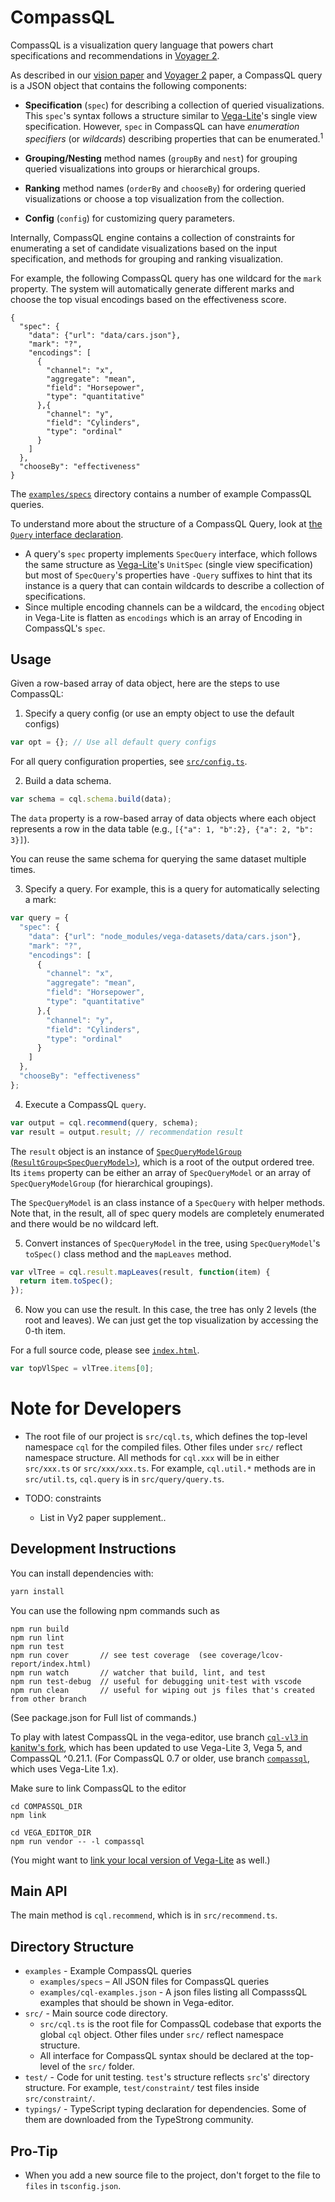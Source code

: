# CompassQL

CompassQL is a visualization query language that powers chart specifications and recommendations in [Voyager 2](https://github.com/vega/voyager2).

As described in our [vision paper](https://idl.cs.washington.edu/papers/compassql) and [Voyager 2](https://idl.cs.washington.edu/papers/voyager2) paper, a CompassQL query is a JSON object that contains the following components:

- **Specification** (`spec`) for describing a collection of queried visualizations. This `spec`'s syntax follows a structure similar to [Vega-Lite](https://vega.github.io/vega-lite)'s single view specification.  However, `spec` in CompassQL can have *enumeration specifiers* (or *wildcards*) describing properties that can be enumerated.<sup>1</sup>

- **Grouping/Nesting** method names (`groupBy` and `nest`) for grouping queried visualizations into groups or hierarchical groups.

- **Ranking** method names (`orderBy` and `chooseBy`) for ordering queried visualizations or choose a top visualization from the collection.

- **Config** (`config`) for customizing query parameters.

Internally, CompassQL engine contains a collection of constraints for enumerating a set of candidate visualizations based on the input specification, and methods for grouping and ranking visualization.

For example, the following CompassQL query has one wildcard for the `mark` property.  The system will automatically generate different marks and choose the top visual encodings based on the effectiveness score.

```
{
  "spec": {
    "data": {"url": "data/cars.json"},
    "mark": "?",
    "encodings": [
      {
        "channel": "x",
        "aggregate": "mean",
        "field": "Horsepower",
        "type": "quantitative"
      },{
        "channel": "y",
        "field": "Cylinders",
        "type": "ordinal"
      }
    ]
  },
  "chooseBy": "effectiveness"
}
```

The [`examples/specs`](https://github.com/vega/compassql/tree/master/examples/specs) directory contains a number of example CompassQL queries.

To understand more about the structure of a CompassQL Query, look at [the `Query` interface declaration](https://github.com/vega/compassql/blob/master/src/query/query.ts).
- A query's `spec` property implements `SpecQuery` interface, which follows the same structure as [Vega-Lite](https://github.com/vega/vega-lite)'s `UnitSpec` (single view specification) but most of `SpecQuery`'s properties have `-Query` suffixes to hint that its instance is a query that can contain wildcards to describe a collection of specifications.
- Since multiple encoding channels can be a wildcard, the `encoding` object in Vega-Lite is flatten as `encodings` which is an array of Encoding in CompassQL's `spec`.

## Usage

Given a row-based array of data object, here are the steps to use CompassQL:

1) Specify a query config (or use an empty object to use the default configs)

```js
var opt = {}; // Use all default query configs
```

For all query configuration properties, see [`src/config.ts`](https://github.com/vega/compassql/blob/master/src/config.ts).

2) Build a data schema.

```js
var schema = cql.schema.build(data);
```

The `data` property is a row-based array of data objects where each object represents a row in the data table (e.g., `[{"a": 1, "b":2}, {"a": 2, "b": 3}]`).

You can reuse the same schema for querying the same dataset multiple times.

3) Specify a query.  For example, this is a query for automatically selecting a mark:

```js
var query = {
  "spec": {
    "data": {"url": "node_modules/vega-datasets/data/cars.json"},
    "mark": "?",
    "encodings": [
      {
        "channel": "x",
        "aggregate": "mean",
        "field": "Horsepower",
        "type": "quantitative"
      },{
        "channel": "y",
        "field": "Cylinders",
        "type": "ordinal"
      }
    ]
  },
  "chooseBy": "effectiveness"
};
```
4) Execute a CompassQL `query`.

```js
var output = cql.recommend(query, schema);
var result = output.result; // recommendation result
```

The `result` object is an instance of [`SpecQueryModelGroup` (`ResultGroup<SpecQueryModel>`)](https://github.com/vega/compassql/blob/master/src/resultgroup.ts), which is a root of the output ordered tree.  Its `items` property can be either an array of  `SpecQueryModel` or an array of `SpecQueryModelGroup` (for hierarchical groupings).

The `SpecQueryModel` is an class instance of a `SpecQuery` with helper methods.
Note that, in the result, all of spec query models are completely enumerated and there would be no wildcard left.

5) Convert instances of `SpecQueryModel` in the tree, using `SpecQueryModel`'s `toSpec()` class method and the `mapLeaves` method.

```js
var vlTree = cql.result.mapLeaves(result, function(item) {
  return item.toSpec();
});
```

6) Now you can use the result. In this case, the tree has only 2 levels (the root and leaves).
We can just get the top visualization by accessing the 0-th item.

For a full source code, please see [`index.html`](https://github.com/vega/compassql/blob/master/index.html).

```js
var topVlSpec = vlTree.items[0];
```

# Note for Developers

- The root file of our project is `src/cql.ts`, which defines the top-level namespace `cql` for the compiled files. Other files under `src/` reflect namespace structure.  All methods for `cql.xxx` will be in either `src/xxx.ts` or `src/xxx/xxx.ts`.  For example, `cql.util.*` methods are in `src/util.ts`, `cql.query` is in `src/query/query.ts`.

- TODO: constraints
  - List in Vy2 paper supplement..

## Development Instructions

You can install dependencies with:

```sh
yarn install
```

You can use the following npm commands such as

```
npm run build
npm run lint
npm run test
npm run cover       // see test coverage  (see coverage/lcov-report/index.html)
npm run watch       // watcher that build, lint, and test
npm run test-debug  // useful for debugging unit-test with vscode
npm run clean       // useful for wiping out js files that's created from other branch
```

(See package.json for Full list of commands.)

To play with latest CompassQL in the vega-editor, use branch [`cql-vl3` in kanitw's fork](http://github.com/kanitw/vega-editor/), which has been updated to use Vega-Lite 3, Vega 5, and CompassQL ^0.21.1.
(For CompassQL 0.7 or older, use branch [`compassql`](https://github.com/vega/vega-editor/tree/compassql), which uses Vega-Lite 1.x).

Make sure to link CompassQL to the editor

```
cd COMPASSQL_DIR
npm link

cd VEGA_EDITOR_DIR
npm run vendor -- -l compassql
```

(You might want to [link your local version of Vega-Lite](https://github.com/vega/vega-editor/tree/compassql#local-testing--debugging) as well.)


## Main API

The main method is `cql.recommend`, which is in `src/recommend.ts`.

## Directory Structure

- `examples` - Example CompassQL queries
  - `examples/specs` – All JSON files for CompassQL queries
  - `examples/cql-examples.json` - A json files listing all CompasssQL examples that should be shown in Vega-editor.
- `src/` - Main source code directory.
  - `src/cql.ts` is the root file for CompassQL codebase that exports the global `cql` object. Other files under `src/` reflect namespace structure.
  - All interface for CompassQL syntax should be declared at the top-level of the `src/` folder.
- `test/` - Code for unit testing. `test`'s structure reflects `src`'s' directory structure.
For example, `test/constraint/` test files inside `src/constraint/`.
- `typings/` - TypeScript typing declaration for dependencies.
Some of them are downloaded from the TypeStrong community.

## Pro-Tip

- When you add a new source file to the project, don't forget to the file to `files` in `tsconfig.json`.
